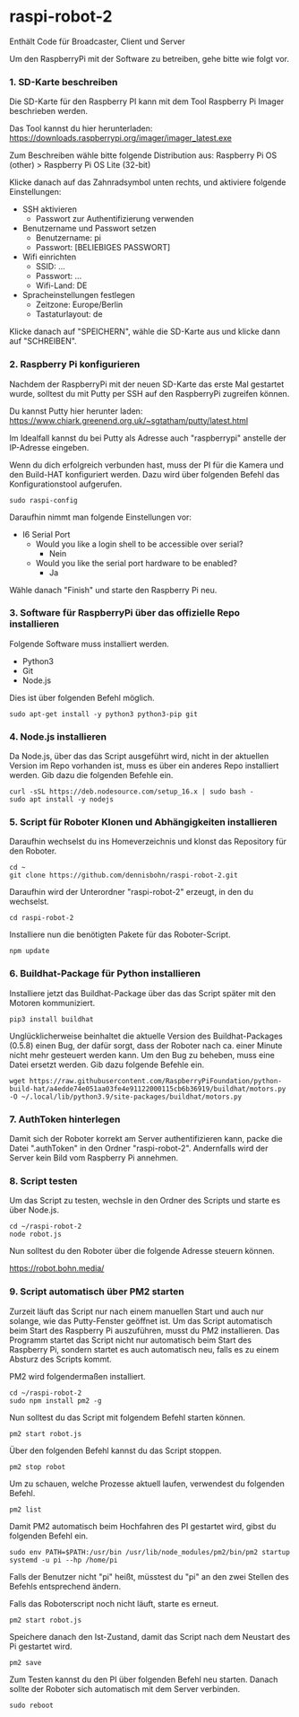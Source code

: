 # raspi-robot-2

Enthält Code für Broadcaster, Client und Server

Um den RaspberryPi mit der Software zu betreiben, gehe bitte wie folgt vor.

### 1. SD-Karte beschreiben ###

Die SD-Karte für den Raspberry PI kann mit dem Tool Raspberry Pi Imager beschrieben werden.

Das Tool kannst du hier herunterladen:
https://downloads.raspberrypi.org/imager/imager_latest.exe

Zum Beschreiben wähle bitte folgende Distribution aus:
Raspberry Pi OS (other) > Raspberry Pi OS Lite (32-bit)

Klicke danach auf das Zahnradsymbol unten rechts, und aktiviere folgende Einstellungen:
- SSH aktivieren
  - Passwort zur Authentifizierung verwenden
- Benutzername und Passwort setzen
  - Benutzername: pi
  - Passwort: [BELIEBIGES PASSWORT]
- Wifi einrichten
  - SSID: ...
  - Passwort: ...
  - Wifi-Land: DE
- Spracheinstellungen festlegen
  - Zeitzone: Europe/Berlin
  - Tastaturlayout: de

Klicke danach auf "SPEICHERN", wähle die SD-Karte aus und klicke dann auf "SCHREIBEN".

### 2. Raspberry Pi konfigurieren ###

Nachdem der RaspberryPi mit der neuen SD-Karte das erste Mal gestartet wurde, solltest du mit Putty per SSH auf den RaspberryPi zugreifen können.

Du kannst Putty hier herunter laden:
https://www.chiark.greenend.org.uk/~sgtatham/putty/latest.html

Im Idealfall kannst du bei Putty als Adresse auch "raspberrypi" anstelle der IP-Adresse eingeben.

Wenn du dich erfolgreich verbunden hast, muss der PI für die Kamera und den Build-HAT konfiguriert werden. Dazu wird über folgenden Befehl das Konfigurationstool aufgerufen.

```
sudo raspi-config
```

Daraufhin nimmt man folgende Einstellungen vor:
- I6 Serial Port
  - Would you like a login shell to be accessible over serial?
    - Nein
  - Would you like the serial port hardware to be enabled?
    - Ja

Wähle danach "Finish" und starte den Raspberry Pi neu.

### 3. Software für RaspberryPi über das offizielle Repo installieren ###

Folgende Software muss installiert werden.

- Python3
- Git
- Node.js

Dies ist über folgenden Befehl möglich.

```
sudo apt-get install -y python3 python3-pip git
```

### 4. Node.js installieren ###

Da Node.js, über das das Script ausgeführt wird, nicht in der aktuellen Version im Repo vorhanden ist, muss es über ein anderes Repo installiert werden. Gib dazu die folgenden Befehle ein.

```
curl -sSL https://deb.nodesource.com/setup_16.x | sudo bash -
sudo apt install -y nodejs
```

### 5. Script für Roboter Klonen und Abhängigkeiten installieren ###

Daraufhin wechselst du ins Homeverzeichnis und klonst das Repository für den Roboter.

```
cd ~
git clone https://github.com/dennisbohn/raspi-robot-2.git
```

Daraufhin wird der Unterordner "raspi-robot-2" erzeugt, in den du wechselst.

```
cd raspi-robot-2
```

Installiere nun die benötigten Pakete für das Roboter-Script.

```
npm update
```

### 6. Buildhat-Package für Python installieren ###

Installiere jetzt das Buildhat-Package über das das Script später mit den Motoren kommuniziert.

```
pip3 install buildhat
```

Unglücklicherweise beinhaltet die aktuelle Version des Buildhat-Packages (0.5.8) einen Bug, der dafür sorgt, dass der Roboter nach ca. einer Minute nicht mehr gesteuert werden kann. Um den Bug zu beheben, muss eine Datei ersetzt werden. Gib dazu folgende Befehle ein.

```
wget https://raw.githubusercontent.com/RaspberryPiFoundation/python-build-hat/a4edde74e051aa03fe4e91122000115cb6b36919/buildhat/motors.py -O ~/.local/lib/python3.9/site-packages/buildhat/motors.py
```

### 7. AuthToken hinterlegen ###

Damit sich der Roboter korrekt am Server authentifizieren kann, packe die Datei ".authToken" in den Ordner "raspi-robot-2". Andernfalls wird der Server kein Bild vom Raspberry Pi annehmen.

### 8. Script testen ###

Um das Script zu testen, wechsle in den Ordner des Scripts und starte es über Node.js.

```
cd ~/raspi-robot-2
node robot.js
```

Nun solltest du den Roboter über die folgende Adresse steuern können.

https://robot.bohn.media/

### 9. Script automatisch über PM2 starten ###

Zurzeit läuft das Script nur nach einem manuellen Start und auch nur solange, wie das Putty-Fenster geöffnet ist. Um das Script automatisch beim Start des Raspberry Pi auszuführen, musst du PM2 installieren. Das Programm startet das Script nicht nur automatisch beim Start des Raspberry Pi, sondern startet es auch automatisch neu, falls es zu einem Absturz des Scripts kommt.

PM2 wird folgendermaßen installiert.

```
cd ~/raspi-robot-2
sudo npm install pm2 -g
```

Nun solltest du das Script mit folgendem Befehl starten können.

```
pm2 start robot.js
```

Über den folgenden Befehl kannst du das Script stoppen.

```
pm2 stop robot
```

Um zu schauen, welche Prozesse aktuell laufen, verwendest du folgenden Befehl.

```
pm2 list
```

Damit PM2 automatisch beim Hochfahren des PI gestartet wird, gibst du folgenden Befehl ein.

```
sudo env PATH=$PATH:/usr/bin /usr/lib/node_modules/pm2/bin/pm2 startup systemd -u pi --hp /home/pi
```

Falls der Benutzer nicht "pi" heißt, müsstest du "pi" an den zwei Stellen des Befehls entsprechend ändern.

Falls das Roboterscript noch nicht läuft, starte es erneut.

```
pm2 start robot.js
```

Speichere danach den Ist-Zustand, damit das Script nach dem Neustart des Pi gestartet wird.

```
pm2 save
```

Zum Testen kannst du den PI über folgenden Befehl neu starten. Danach sollte der Roboter sich automatisch mit dem Server verbinden.

```
sudo reboot
```

